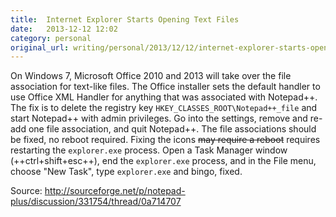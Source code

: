 ```yaml
---
title:  Internet Explorer Starts Opening Text Files
date:   2013-12-12 12:02
category: personal
original_url: writing/personal/2013/12/12/internet-explorer-starts-opening-text-files/index.html
---
```


On Windows 7, Microsoft Office 2010 and 2013 will take over the file association
for text-like files. The Office installer sets the default handler to use Office
XML Handler for anything that was associated with Notepad++. <!--more--> The fix
is to delete the registry key `HKEY_CLASSES_ROOT\Notepad++_file` and start
Notepad++ with admin privileges. Go into the settings, remove and re-add one
file association, and quit Notepad++. The file associations should be fixed, no
reboot required. Fixing the icons ~~may require a reboot~~ requires restarting
the `explorer.exe` process. Open a Task Manager window (++ctrl+shift+esc++),
end the `explorer.exe` process, and in the File menu, choose "New Task", type
`explorer.exe` and bingo, fixed.

Source: <http://sourceforge.net/p/notepad-plus/discussion/331754/thread/0a714707>

